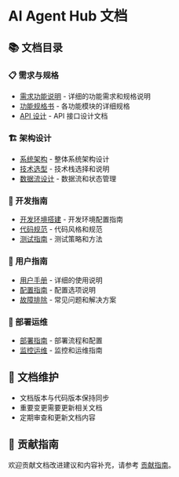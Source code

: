 # AI Agent Hub 文档

## 📚 文档目录

### 📋 需求与规格
- [需求功能说明](./requirements.md) - 详细的功能需求和规格说明
- [功能规格书](./feature-specs.md) - 各功能模块的详细规格
- [API 设计](./api-design.md) - API 接口设计文档

### 🏗️ 架构设计
- [系统架构](./architecture.md) - 整体系统架构设计
- [技术选型](./tech-stack.md) - 技术栈选择和说明
- [数据流设计](./data-flow.md) - 数据流和状态管理

### 🔧 开发指南
- [开发环境搭建](./development-setup.md) - 开发环境配置指南
- [代码规范](./coding-standards.md) - 代码风格和规范
- [测试指南](./testing-guide.md) - 测试策略和方法

### 📖 用户指南
- [用户手册](./user-guide.md) - 详细的使用说明
- [配置指南](./configuration.md) - 配置选项说明
- [故障排除](./troubleshooting.md) - 常见问题和解决方案

### 🚀 部署运维
- [部署指南](./deployment.md) - 部署流程和配置
- [监控运维](./monitoring.md) - 监控和运维指南

## 📝 文档维护

- 文档版本与代码版本保持同步
- 重要变更需要更新相关文档
- 定期审查和更新文档内容

## 🤝 贡献指南

欢迎贡献文档改进建议和内容补充，请参考 [贡献指南](../README.md#contributing)。